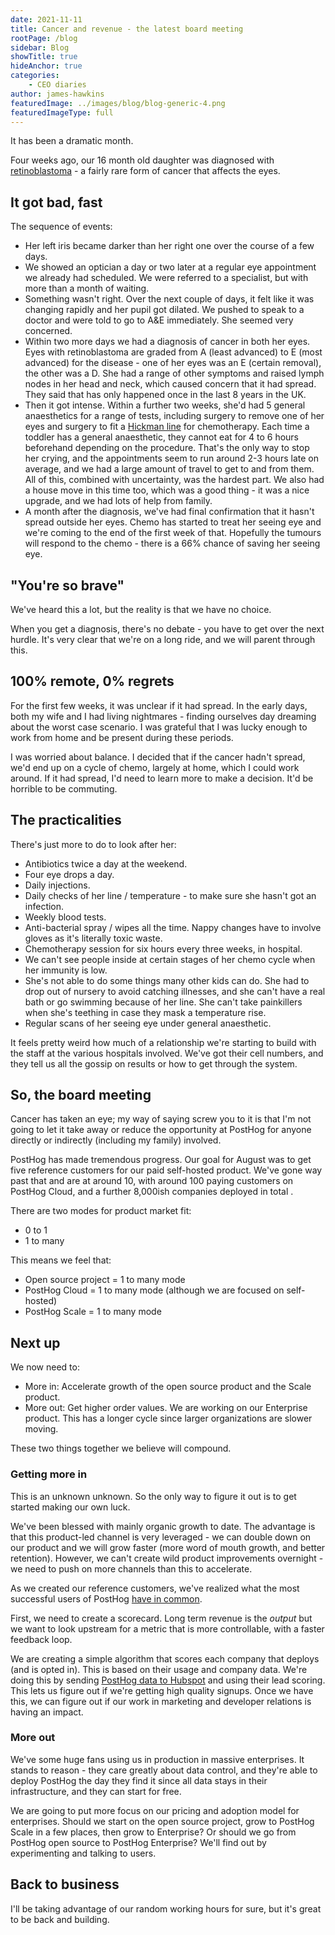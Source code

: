 ```yaml
---
date: 2021-11-11
title: Cancer and revenue - the latest board meeting
rootPage: /blog
sidebar: Blog
showTitle: true
hideAnchor: true
categories:
    - CEO diaries
author: james-hawkins
featuredImage: ../images/blog/blog-generic-4.png
featuredImageType: full
---
```


It has been a dramatic month.

Four weeks ago, our 16 month old daughter was diagnosed with [retinoblastoma](https://www.nhs.uk/conditions/retinoblastoma/#:~:text=Retinoblastoma%20is%20cancer%20of%20the,form%20a%20cancer%20called%20retinoblastoma.) - a fairly rare form of cancer that affects the eyes.

## It got bad, fast

The sequence of events:

* Her left iris became darker than her right one over the course of a few days.
* We showed an optician a day or two later at a regular eye appointment we already had scheduled. We were referred to a specialist, but with more than a month of waiting.
* Something wasn't right. Over the next couple of days, it felt like it was changing rapidly and her pupil got dilated. We pushed to speak to a doctor and were told to go to A&E immediately. She seemed very concerned.
* Within two more days we had a diagnosis of cancer in both her eyes. Eyes with retinoblastoma are graded from A (least advanced) to E (most advanced) for the disease - one of her eyes was an E (certain removal), the other was a D. She had a range of other symptoms and raised lymph nodes in her head and neck, which caused concern that it had spread. They said that has only happened once in the last 8 years in the UK.
* Then it got intense. Within a further two weeks, she'd had 5 general anaesthetics for a range of tests, including surgery to remove one of her eyes and surgery to fit a [Hickman line](https://en.wikipedia.org/wiki/Hickman_line) for chemotherapy. Each time a toddler has a general anaesthetic, they cannot eat for 4 to 6 hours beforehand depending on the procedure. That's the only way to stop her crying, and the appointments seem to run around 2-3 hours late on average, and we had a large amount of travel to get to and from them. All of this, combined with uncertainty, was the hardest part. We also had a house move in this time too, which was a good thing - it was a nice upgrade, and we had lots of help from family.
* A month after the diagnosis, we've had final confirmation that it hasn't spread outside her eyes. Chemo has started to treat her seeing eye and we're coming to the end of the first week of that. Hopefully the tumours will respond to the chemo - there is a 66% chance of saving her seeing eye.

## "You're so brave"

We've heard this a lot, but the reality is that we have no choice.

When you get a diagnosis, there's no debate - you have to get over the next hurdle. It's very clear that we're on a long ride, and we will parent through this.

## 100% remote, 0% regrets

For the first few weeks, it was unclear if it had spread. In the early days, both my wife and I had living nightmares - finding ourselves day dreaming about the worst case scenario. I was grateful that I was lucky enough to work from home and be present during these periods.

I was worried about balance. I decided that if the cancer hadn't spread, we'd end up on a cycle of chemo, largely at home, which I could work around. If it had spread, I'd need to learn more to make a decision. It'd be horrible to be commuting.

## The practicalities

There's just more to do to look after her:

* Antibiotics twice a day at the weekend.
* Four eye drops a day.
* Daily injections.
* Daily checks of her line / temperature - to make sure she hasn't got an infection.
* Weekly blood tests.
* Anti-bacterial spray / wipes all the time. Nappy changes have to involve gloves as it's literally toxic waste.
* Chemotherapy session for six hours every three weeks, in hospital.
* We can't see people inside at certain stages of her chemo cycle when her immunity is low.
* She's not able to do some things many other kids can do. She had to drop out of nursery to avoid catching illnesses, and she can't have a real bath or go swimming because of her line. She can't take painkillers when she's teething in case they mask a temperature rise.
* Regular scans of her seeing eye under general anaesthetic.

It feels pretty weird how much of a relationship we're starting to build with the staff at the various hospitals involved. We've got their cell numbers, and they tell us all the gossip on results or how to get through the system. 

## So, the board meeting

Cancer has taken an eye; my way of saying screw you to it is that I'm not going to let it take away or reduce the opportunity at PostHog for anyone directly or indirectly (including my family) involved.

PostHog has made tremendous progress. Our goal for August was to get five reference customers for our paid self-hosted product. We've gone way past that and are at around 10, with around 100 paying customers on PostHog Cloud, and a further 8,000ish companies deployed in total .

There are two modes for product market fit:

* 0 to 1
* 1 to many

This means we feel that:

* Open source project = 1 to many mode
* PostHog Cloud = 1 to many mode (although we are focused on self-hosted)
* PostHog Scale = 1 to many mode

## Next up

We now need to:

* More in: Accelerate growth of the open source product and the Scale product.
* More out: Get higher order values. We are working on our Enterprise product. This has a longer cycle since larger organizations are slower moving.

These two things together we believe will compound.

### Getting more in

This is an unknown unknown. So the only way to figure it out is to get started making our own luck.

We've been blessed with mainly organic growth to date. The advantage is that this product-led channel is very leveraged - we can double down on our product and we will grow faster (more word of mouth growth, and better retention). However, we can't create wild product improvements overnight - we need to push on more channels than this to accelerate.

As we created our reference customers, we've realized what the most successful users of PostHog [have in common](/handbook/strategy/strategy).

First, we need to create a scorecard. Long term revenue is the _output_ but we want to look upstream for a metric that is more controllable, with a faster feedback loop.

We are creating a simple algorithm that scores each company that deploys (and is opted in). This is based on their usage and company data. We're doing this by sending [PostHog data to Hubspot](https://github.com/PostHog/hubspot-plugin) and using their lead scoring. This lets us figure out if we're getting high quality signups. Once we have this, we can figure out if our work in marketing and developer relations is having an impact.

### More out

We've some huge fans using us in production in massive enterprises. It stands to reason - they care greatly about data control, and they're able to deploy PostHog the day they find it since all data stays in their infrastructure, and they can start for free.

We are going to put more focus on our pricing and adoption model for enterprises. Should we start on the open source project, grow to PostHog Scale in a few places, then grow to Enterprise? Or should we go from PostHog open source to PostHog Enterprise? We'll find out by experimenting and talking to users.

## Back to business

I'll be taking advantage of our random working hours for sure, but it's great to be back and building.